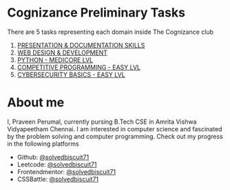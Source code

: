 # Cognizance Preliminary Tasks

There are 5 tasks representing each domain inside The Cognizance club
1. [PRESENTATION & DOCUMENTATION SKILLS](https://preliminary-tasks.cognizance-amrita.in/2022/02/15/Task-1/)
2. [WEB DESIGN & DEVELOPMENT](https://preliminary-tasks.cognizance-amrita.in/2022/02/14/Task-2/)
3. [PYTHON - MEDICORE LVL](https://preliminary-tasks.cognizance-amrita.in/2022/02/13/Task-3/)
4. [COMPETITIVE PROGRAMMING - EASY LVL](https://preliminary-tasks.cognizance-amrita.in/2022/02/12/Task-4/)
5. [CYBERSECURITY BASICS - EASY LVL](https://preliminary-tasks.cognizance-amrita.in/2022/02/12/Task-5/)

# About me

I, Praveen Perumal, currently pursing B.Tech CSE in Amrita Vishwa Vidyapeetham Chennai. I am interested in computer
science and fascinated by the problem solving and computer programming. Check out my progress in the following platforms

- Github: [@solvedbiscuit71](https://github.com/solvedbiscuit71/)
- Leetcode: [@solvedbiscuit71](https://leetcode.com/solvedbiscuit71/)
- Frontendmentor: [@solvedbiscuit71](https://www.frontendmentor.io/profile/solvedbiscuit71)
- CSSBattle: [@solvedbiscuit71](https://cssbattle.dev/player/solvedbiscuit71)
